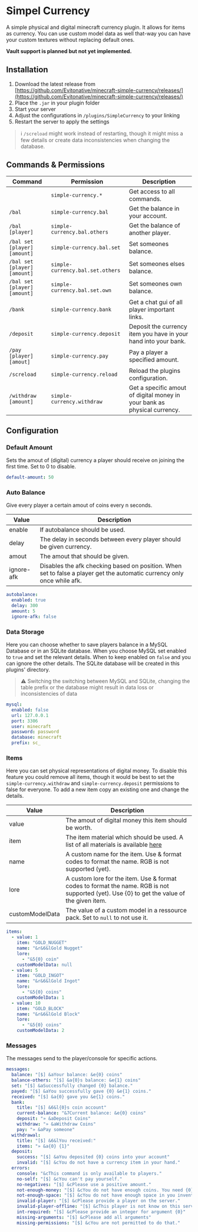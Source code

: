 # Simpel Currency
A simple physical and digital minecraft currency plugin. It allows for items as currency. 
You can use custom model data as well that-way you can have your custom textures without replacing default ones.

**Vault support is planned but not yet implemented.**

## Installation
1. Download the latest release from [https://github.com/Evitonative/minecraft-simple-currency/releases/](https://github.com/Evitonative/minecraft-simple-currency/releases/)
2. Place the `.jar` in your plugin folder
3. Start your server
4. Adjust the configurations in `/plugins/SimpleCurrency` to your linking
5. Restart the server to apply the settings

> ℹ️ `/screload` might work instead of restarting, though it might miss a few details or create data inconsistencies when changing the database.

## Commands & Permissions

| Command                      | Permission                       | Description                                                              |
|------------------------------|----------------------------------|--------------------------------------------------------------------------|
|                              | `simple-currency.*`              | Get access to all commands.                                              |
| `/bal`                       | `simple-currency.bal`            | Get the balance in your account.                                         |
| `/bal [player]`              | `simple-currency.bal.others`     | Get the balance of another player.                                       |
| `/bal set [player] [amount]` | `simple-currency.bal.set`        | Set someones balance.                                                    |
| `/bal set [player] [amount]` | `simple-currency.bal.set.others` | Set someones elses balance.                                              |
| `/bal set [player] [amount]` | `simple-currency.bal.set.own`    | Set someones own balance.                                                |
| `/bank`                      | `simple-currency.bank`           | Get a chat gui of all player important links.                            |
| `/deposit`                   | `simple-currency.deposit`        | Deposit the currency item you have in your hand into your bank.          |
| `/pay [player] [amout]`      | `simple-currency.pay`            | Pay a player a specified amount.                                         |
| `/screload`                  | `simple-currency.reload`         | Reload the plugins configuration.                                        |
| `/withdraw [amount]`         | `simple-currency.withdraw`       | Get a specific amout of digital money in your bank as physical currency. |



## Configuration
### Default Amount
Sets the amout of (digital) currency a player should receive on joining the first time.
Set to 0 to disable.
```yaml
default-amount: 50
```

### Auto Balance
Give every player a certain amout of coins every n seconds. 

| Value      | Description                                                                                                             |
|------------|-------------------------------------------------------------------------------------------------------------------------|
| enable     | If autobalance should be used.                                                                                          |
| delay      | The delay in seconds between every player should be given currency.                                                     |
| amout      | The amout that should be given.                                                                                         |
| ignore-afk | Disables the afk checking based on position. When set to false a player get the automatic currency only once while afk. |

```yaml
autobalance:
  enabled: true
  delay: 300
  amount: 5
  ignore-afk: false
```

### Data Storage
Here you can choose whether to save players balance in a MySQL Database or in an SQLite database.
When you choose MySQL set enabled to `true` and set the relevant details. 
When to keep enabled on `false` and you can ignore the other details. The SQLite database will be created in this plugins' directory.

> ⚠️ Switching the switching between MySQL and SQLite, changing the table prefix or the database might result in data loss or inconsistencies of data 

```yaml
mysql:
  enabled: false
  url: 127.0.0.1
  port: 3306
  user: minecraft
  password: password
  database: minecraft
  prefix: sc_
```

### Items
Here you can set physical representations of digital money.
To disable this feature you could remove all items, though it would be best to set the `simple-currency.withdraw` and `simple-currency.deposit` permissions to false for everyone.
To add a new item copy an existing one and change the details.

| Value           | Description                                                                                                                                            |
|-----------------|--------------------------------------------------------------------------------------------------------------------------------------------------------|
| value           | The amout of digital money this item should be worth.                                                                                                  |
| item            | The item material which should be used. A list of all materials is available [here](https://hub.spigotmc.org/javadocs/spigot/org/bukkit/Material.html) |
| name            | A custom name for the item. Use & format codes to format the name. RGB is not supported (yet).                                                         |
| lore            | A custom lore for the item. Use & format codes to format the name. RGB is not supported (yet). Use {0} to get the value of the given item.             |
 | customModelData | The value of a custom model in a ressource pack. Set to `null` to not use it.                                                                          |


```yaml
items:
  - value: 1
    item: "GOLD_NUGGET"
    name: "&r&6&lGold Nugget"
    lore:
      - "&5{0} coin"
    customModelData: null
  - value: 5
    item: "GOLD_INGOT"
    name: "&r&6&lGold Ingot"
    lore:
      - "&5{0} coins"
    customModelData: 1
  - value: 10
    item: "GOLD_BLOCK"
    name: "&r&6&lGold Block"
    lore:
      - "&5{0} coins"
    customModelData: 2
```

### Messages
The messages send to the player/console for specific actions.

```yaml
messages:
  balance: "[$] &aYour balance: &e{0} coins"
  balance-others: "[$] &a{0}s balance: &e{1} coins"
  set: "[$] &aSuccessfully changed {0} balance."
  payed: "[$] &aYou successfully gave {0} &e{1} coins."
  received: "[$] &a{0} gave you &e{1} coins."
  bank:
    title: "[$] &6&l{0}s coin account"
    current-balance: "&7Current balance: &e{0} coins"
    deposit: "» &aDeposit Coins"
    withdraw: "» &aWithdraw Coins"
    pay: "» &aPay someone"
  withdrawal:
    title: "[$] &6&lYou received:"
    items: "» &a{0} {1}"
  deposit:
    success: "[$] &aYou deposited {0} coins into your account"
    invalid: "[$] &cYou do not have a currency item in your hand."
  errors:
    console: "&cThis command is only available to players."
    no-self: "[$] &cYou can't pay yourself."
    no-negatives: "[$] &cPlease use a positive amount."
    not-enough-money: "[$] &cYou do not have enough coins. You need {0} coins but only have {1}."
    not-enough-space: "[$] &cYou do not have enough space in you inventory."
    invalid-player: "[$] &cPlease provide a player on the server."
    invalid-player-offline: "[$] &cThis player is not know on this server."
    int-required: "[$] &cPlease provide an integer for argument {0}"
    missing-arguments: "[$] &cPlease add all arguments"
    missing-permissions: "[$] &cYou are not permitted to do that."
```
